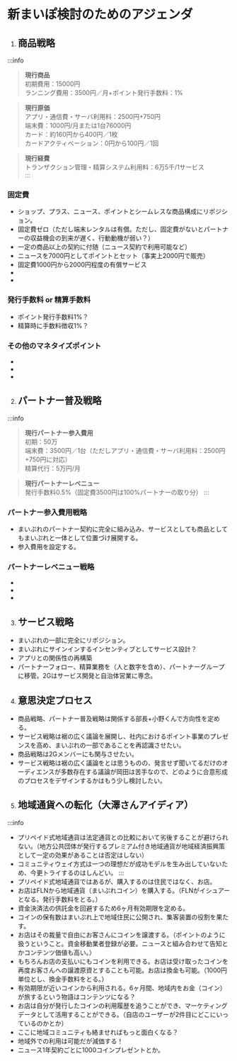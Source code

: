 # 新まいぽ検討のためのアジェンダ

1. ## 商品戦略
:::info
> **現行商品**  
> 初期費用：15000円  
> ランニング費用：3500円／月+ポイント発行手数料：1%  

> **現行原価**  
> アプリ・通信費・サーバ利用料：2500円+750円  
> 端末費：1000円/月または1台76000円  
> カード：約160円から400円／1枚  
> カードアクティベーション：0円から100円／1回  

> **現行経費**  
> トランザクション管理・精算システム利用料：6万5千/1サービス  
:::

### 固定費
* ショップ、プラス、ニュース、ポイントとシームレスな商品構成にリポジション。
* 固定費ゼロ（ただし端末レンタルは有償。ただし、固定費がないとパートナーの収益機会の到来が遅く、行動動機が弱い？）
* 一定の商品以上の契約に付随（ニュース契約で利用可能など）
* ニュースを7000円としてポイントとセット（事実上2000円で販売）
* 固定費1000円から2000円程度の有償サービス
* 
* 


### 発行手数料 or 精算手数料
* ポイント発行手数料1%？
* 精算時に手数料徴収1%？

### その他のマネタイズポイント
* 
* 
* 

2. ## パートナー普及戦略
:::info
> **現行パートナー参入費用**  
> 初期：50万  
> 端末費：3500円／1台（ただしアプリ・通信費・サーバ利用料：2500円+750円に対応）  
> 精算代行：5万円/月  

> **現行パートナーレベニュー**  
> 発行手数料0.5%（固定費3500円は100%パートナーの取り分）
:::
### パートナー参入費用戦略
* まいぷれのパートナー契約に完全に組み込み、サービスとしても商品としてもまいぷれと一体として位置づけ展開する。
* 参入費用を設定する。
### パートナーレベニュー戦略
* 
* 
* 


3. ## サービス戦略
* まいぷれの一部に完全にリポジション。
* まいぷれにサインインするインセンティブとしてサービス設計？
* アプリとの関係性の再構築
* パートナーフォロー、精算業務を（人と数字を含め）、パートナーグループに移管。2Gはサービス開発と自治体営業に専念。

4. ## 意思決定プロセス
* 商品戦略、パートナー普及戦略は関係する部長+小野くんで方向性を定める。
* サービス戦略は裾の広く議論を展開し、社内におけるポイント事業のプレゼンスを高め、まいぷれの一部であることを再認識させたい。
* 商品戦略は2Gメンバーにも関与させたい。
* サービス戦略は裾の広く議論をとは思うものの、発言せず聞いてるだけのオーディエンスが多数存在する議論が岡田は苦手なので、どのように合意形成のプロセスをデザインするかはもう少し検討したい。

5. ## 地域通貨への転化（大澤さんアイディア）
:::info
* プリペイド式地域通貨は法定通貨との比較において劣後することが避けられない。（地方公共団体が発行するプレミアム付き地域通貨が地域経済振興策として一定の効果があることは否定はしない）
* コミュニティウェイ方式は一つの理想だが成功モデルを生み出していないため、今更トライするのはしんどい。
:::
* プリペイド式地域通貨ではあるが、購入するのは住民ではなく、お店。
* お店はFLNから地域通貨（まいぷれコイン）を購入する。（FLNがイシュアーとなる。発行手数料をとる。）
* 資金決済法の供託金を回避するため6ヶ月有効期限を定める。
* コインの保有数はまいぷれ上で地域住民に公開され、集客装置の役割を果たす。
* お店はその裁量で自由にお客さんにコインを譲渡する。（ポイントのように扱うということ。資金移動業者登録が必要。ニュースと組み合わせて告知とかコンテンツ価値も高い。）
* もちろんお店の支払いにもコインを利用できる。お店は受け取ったコインを再度お客さんへの譲渡原資とすることも可能。お店は換金も可能。（1000円単位とし、換金手数料をとる。）
* 有効期限が近いコインから利用される。6ヶ月間、地域内をお金（コイン）が旅するという物語はコンテンツになる？
* お店は自分が発行したコインの利用履歴を追うことができ、マーケティングデータとして活用することができる。（自店のユーザーが2件目にどこにいっているのかとか）
* ここに地域コミュニティも絡ませればもっと面白くなる？
* 地域外での利用は可能だが減価する！
* ニュース1年契約ごとに1000コインプレゼントとか。